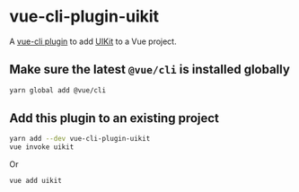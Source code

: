 # vue-cli-plugin-uikit
A [vue-cli plugin](https://cli.vuejs.org/guide/plugins-and-presets.html) to add [UIKit](https://getuikit.com) to a Vue project.

## Make sure the latest `@vue/cli` is installed globally

```sh
yarn global add @vue/cli
```

## Add this plugin to an existing project

```sh
yarn add --dev vue-cli-plugin-uikit 
vue invoke uikit
```
Or

```sh
vue add uikit
```
